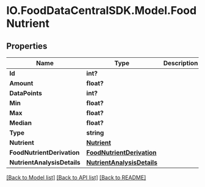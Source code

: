 # IO.FoodDataCentralSDK.Model.FoodNutrient
## Properties

Name | Type | Description | Notes
------------ | ------------- | ------------- | -------------
**Id** | **int?** |  | 
**Amount** | **float?** |  | [optional] 
**DataPoints** | **int?** |  | [optional] 
**Min** | **float?** |  | [optional] 
**Max** | **float?** |  | [optional] 
**Median** | **float?** |  | [optional] 
**Type** | **string** |  | [optional] 
**Nutrient** | [**Nutrient**](Nutrient.md) |  | [optional] 
**FoodNutrientDerivation** | [**FoodNutrientDerivation**](FoodNutrientDerivation.md) |  | [optional] 
**NutrientAnalysisDetails** | [**NutrientAnalysisDetails**](NutrientAnalysisDetails.md) |  | [optional] 

[[Back to Model list]](../README.md#documentation-for-models) [[Back to API list]](../README.md#documentation-for-api-endpoints) [[Back to README]](../README.md)

